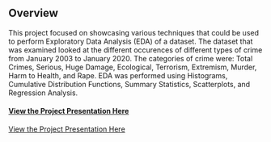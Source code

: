 ## Overview
This project focused on showcasing various techniques that could be used to perform Exploratory Data Analysis (EDA) of a dataset. The dataset that was examined looked at the different occurences of different types of crime from January 2003 to January 2020. The categories of crime were: Total Crimes, Serious, Huge Damage, Ecological, Terrorism, Extremism, Murder, Harm to Health, and Rape. EDA was performed using Histograms, Cumulative Distribution Functions, Summary Statistics, Scatterplots, and Regression Analysis.

#### [View the Project Presentation Here](https://tripleee19.github.io/projects/RussianCrimeRates.pdf)
<a href="tripleee19.github.io/projects/RussianCrimeRates.pdf" target="_blank"> View the Project Presentation Here</a>
